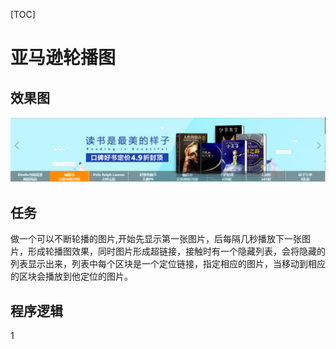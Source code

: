 [TOC]
# 亚马逊轮播图
## 效果图
![](US.png '任务效果图')
## 任务
做一个可以不断轮播的图片,开始先显示第一张图片，后每隔几秒播放下一张图片，形成轮播图效果，同时图片形成超链接，接触时有一个隐藏列表，会将隐藏的列表显示出来，列表中每个区块是一个定位链接，指定相应的图片，当移动到相应的区块会播放到他定位的图片。
## 程序逻辑
1

